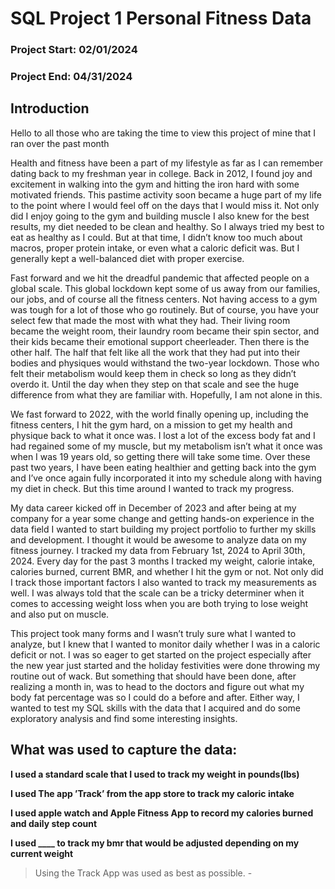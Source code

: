 
# SQL Project 1 Personal Fitness Data
### Project Start: 02/01/2024
### Project End: 04/31/2024

## Introduction

Hello to all those who are taking the time to view this project of mine that I ran over the past month

Health and fitness have been a part of my lifestyle as far as I can remember dating back to my freshman year in college. Back in 2012, I found joy and excitement in walking into the gym and hitting the iron hard with some motivated friends. This pastime activity soon became a huge part of my life to the point where I would feel off on the days that I would miss it. Not only did I enjoy going to the gym and building muscle I also knew for the best results, my diet needed to be clean and healthy. So I always tried my best to eat as healthy as I could. But at that time, I didn’t know too much about macros, proper protein intake, or even what a caloric deficit was. But I generally kept a well-balanced diet with proper exercise. 

Fast forward and we hit the dreadful pandemic that affected people on a global scale. This global lockdown kept some of us away from our families, our jobs, and of course all the fitness centers. Not having access to a gym was tough for a lot of those who go routinely. But of course, you have your select few that made the most with what they had. Their living room became the weight room, their laundry room became their spin sector, and their kids became their emotional support cheerleader. Then there is the other half. The half that felt like all the work that they had put into their bodies and physiques would withstand the two-year lockdown. Those who felt their metabolism would keep them in check so long as they didn’t overdo it. Until the day when they step on that scale and see the huge difference from what they are familiar with. Hopefully, I am not alone in this. 

We fast forward to 2022, with the world finally opening up, including the fitness centers, I hit the gym hard, on a mission to get my health and physique back to what it once was. I lost a lot of the excess body fat and I had regained some of my muscle, but my metabolism isn’t what it once was when I was 19 years old, so getting there will take some time. Over these past two years, I have been eating healthier and getting back into the gym and I’ve once again fully incorporated it into my schedule along with having my diet in check. But this time around I wanted to track my progress. 

My data career kicked off in December of 2023 and after being at my company for a year some change and getting hands-on experience in the data field I wanted to start building my project portfolio to further my skills and development. I thought it would be awesome to analyze data on my fitness journey. I tracked my data from February 1st, 2024 to April 30th, 2024. Every day for the past 3 months I tracked my weight, calorie intake, calories burned, current BMR, and whether I hit the gym or not. Not only did I track those important factors I also wanted to track my measurements as well. I was always told that the scale can be a tricky determiner when it comes to accessing weight loss when you are both trying to lose weight and also put on muscle. 

This project took many forms and I wasn’t truly sure what I wanted to analyze, but I knew that I wanted to monitor daily whether I was in a caloric deficit or not. I was so eager to get started on the project especially after the new year just started and the holiday festivities were done throwing my routine out of wack. But something that should have been done, after realizing a month in, was to head to the doctors and figure out what my body fat percentage was so I could do a before and after. Either way, I wanted to test my SQL skills with the data that I acquired and do some exploratory analysis and find some interesting insights.


## What was used to capture the data:

**I used a standard scale that I used to track my weight in pounds(lbs)**

**I used The app ’Track’ from the app store to track my caloric intake**

**I used apple watch and Apple Fitness App to record my calories burned and daily step count**

**I used ____ to track my bmr that would be adjusted depending on my current weight**


> Using the Track App was used as best as possible. -


